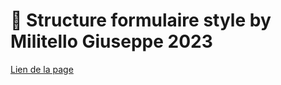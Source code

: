 # 🚀 Structure formulaire style by Militello Giuseppe 2023

[Lien de la page](https://cynthiaapura.github.io/formulaire/)